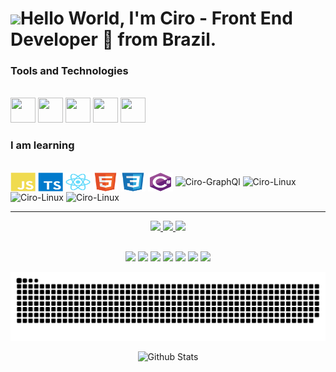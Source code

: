 <!-- Your title -->
# <img src="https://media.giphy.com/media/hvRJCLFzcasrR4ia7z/giphy.gif" width="25px">Hello World, I'm Ciro - Front End Developer 🚀 from Brazil.

### Tools and Technologies
<div style="display: inline_block"><br>
<img src="https://cdn.jsdelivr.net/gh/devicons/devicon/icons/git/git-original.svg" width="40" height="40"/> <img src="https://cdn.jsdelivr.net/gh/devicons/devicon/icons/bootstrap/bootstrap-original.svg" width="40" height="40"/> <img src="https://cdn.jsdelivr.net/gh/devicons/devicon/icons/docker/docker-original.svg" width="40" height="40"/> <img src="https://cdn.jsdelivr.net/gh/devicons/devicon/icons/github/github-original.svg" width="40" height="40"/> <img 
src="https://cdn.jsdelivr.net/gh/devicons/devicon/icons/figma/figma-original.svg" width="40" height="40"/>
</div>
  
### I am learning
<div style="display: inline_block"><br>
  <img align="center" alt="Ciro-Js" height="30" width="40" src="https://raw.githubusercontent.com/devicons/devicon/master/icons/javascript/javascript-plain.svg">
  <img align="center" alt="Ciro-Ts" height="30" width="40" src="https://raw.githubusercontent.com/devicons/devicon/master/icons/typescript/typescript-plain.svg">
  <img align="center" alt="Ciro-React" height="30" width="40" src="https://raw.githubusercontent.com/devicons/devicon/master/icons/react/react-original.svg">
  <img align="center" alt="Ciro-HTML" height="30" width="40" src="https://raw.githubusercontent.com/devicons/devicon/master/icons/html5/html5-original.svg">
  <img align="center" alt="Ciro-CSS" height="30" width="40" src="https://raw.githubusercontent.com/devicons/devicon/master/icons/css3/css3-original.svg">
  <img align="center" alt="Ciro-Csharp" height="30" width="40" src="https://raw.githubusercontent.com/devicons/devicon/master/icons/csharp/csharp-original.svg">
  <img align="center" alt="Ciro-GraphQl" height="30" width="40" src="https://cdn.jsdelivr.net/gh/devicons/devicon/icons/graphql/graphql-plain.svg" />
  <img align="center" alt="Ciro-Linux" height="30" width="40" src="https://cdn.jsdelivr.net/gh/devicons/devicon/icons/linux/linux-original.svg" />
  <img align="center" alt="Ciro-Linux" height="30" width="40" src="https://cdn.jsdelivr.net/gh/devicons/devicon/icons/markdown/markdown-original.svg" />
  <img align="center" alt="Ciro-Linux" height="30" width="40" src="https://cdn.jsdelivr.net/gh/devicons/devicon/icons/mysql/mysql-original.svg" />
  
</div>

  ---

<div align="center">
  <a href="https://github.com/Ciro-TI-System">
  <img height="180em" src="https://github-readme-stats.vercel.app/api?username=Ciro-TI-System&show_icons=true&theme=dracula&include_all_commits=true&count_private=true"/>
  <img height="180em" src="https://github-readme-stats.vercel.app/api/top-langs/?username=Ciro-TI-System&layout=compact&langs_count=7&theme=dracula"/>
  <img src = "https://github-readme-streak-stats.herokuapp.com?user=Ciro-TI-System&theme=dark&hide_border=true" width = 400>
</div>

##
 
<div align="center"> 
 
  <a href = "mailto:cirofight@gmail.com"><img src="https://img.shields.io/badge/-Gmail-%23333?style=for-the-badge&logo=gmail&logoColor=white" target="_blank"></a>
  <a href = "mailto:cirobatista.cbs2020ti@outlook.com"><img src="https://img.shields.io/badge/Microsoft_Outlook-0078D4?style=for-the-badge&logo=microsoft-outlook&logoColor=white" target="_blank"></a>
  <a href="https://www.youtube.com/channel/" target="_blank"><img src="https://img.shields.io/badge/YouTube-FF0000?style=for-the-badge&logo=youtube&logoColor=white" target="_blank"></a>
  <a href="https://instagram.com/cirobatistadasilva/" target="_blank"><img src="https://img.shields.io/badge/-Instagram-%23E4405F?style=for-the-badge&logo=instagram&logoColor=white" target="_blank"></a>
 	<a href="https://www.twitch.tv/" target="_blank"><img src="https://img.shields.io/badge/Twitch-9146FF?style=for-the-badge&logo=twitch&logoColor=white" target="_blank"></a>
  <a href="https://discord.gg/" target="_blank"><img src="https://img.shields.io/badge/Discord-7289DA?style=for-the-badge&logo=discord&logoColor=white" target="_blank"></a>
  <a href="https://www.linkedin.com/in/ciro-batista-da-silva-8b6838205/" target="_blank"><img src="https://img.shields.io/badge/-LinkedIn-%230077B5?style=for-the-badge&logo=linkedin&logoColor=white" target="_blank"></a>
 
  ![Snake animation](https://github.com/Ciro-TI-System/Ciro-TI-System/blob/output/github-contribution-grid-snake.svg)
 
</div>
  
<p align="center">
        <img src="https://raw.githubusercontent.com/mayhemantt/mayhemantt/Update/svg/Bottom.svg" alt="Github Stats" />
</p>
  

